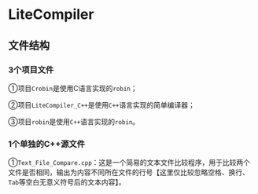 # LiteCompiler
## 文件结构
### 3个项目文件

①项目`Crobin`是使用C语言实现的`robin`；

②项目`LiteCompiler_C++`是使用`C++`语言实现的简单编译器；

③项目`robin`是使用`C++`语言实现的`robin`。

### 1个单独的C++源文件
①`Text_File_Compare.cpp`：这是一个简易的文本文件比较程序，用于比较两个文件是否相同，输出为内容不同所在文件的行号【这里仅比较忽略空格、换行、`Tab`等空白无意义符号后的文本内容】。
